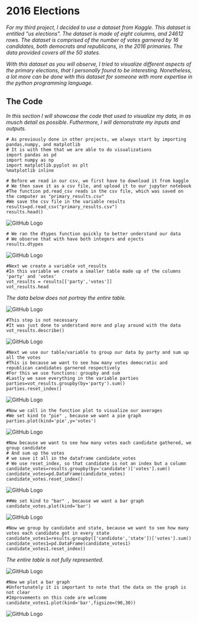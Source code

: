 # 2016 Elections

*For my third project, I decided to use a dataset from Kaggle. This dataset is entitled "us elections". The dataset
is made of eight columns, and 24612 rows. The dataset is comprised of the number of votes garnered by 16 candidates, both
democrats and republicans, in the 2016 primaries. The data provided covers all the 50 states.*

*With this dataset as you will observe, I tried to visualize different aspects of the primary elections,
that I personally found to be interesting. Nonetheless, a lot more can be done with this dataset for someone
with more expertise in the python programming language.*

## The Code

*In this section I will showcase the code that used to visualize my data, in as musch detail as possible. Futhermore,
I will demonstrate my inputs and outputs.*

```
# As previously done in other projects, we always start by importing pandas,numpy, and matplotlib
# It is with them that we are able to do visualizations
import pandas as pd
import numpy as np
import matplotlib.pyplot as plt
%matplotlib inline
```
```
# Before we read in our csv, we first have to download it from kaggle
# We then save it as a csv file, and upload it to our jupyter notebook
#The function pd.read_csv reads in the csv file, which was saved on the computer as "primary_results.csv"
#We save the csv file in the variable results
results=pd.read_csv("primary_results.csv")
results.head()
```
![GitHub Logo](/pngn1.PNG)
```
# We ran the dtypes function quickly to better understand our data
# We observe that with have both integers and ojects
results.dtypes
```
![GitHub Logo](/pngn2.PNG)
```
#Next we create a variable vot_results
#In this variable we create a smaller table made up of the columns 'party' and 'votes'
vot_results = results[['party','votes']]
vot_results.head
```
*The data below does not portray the entire table.*

![GitHub Logo](/pngn3.PNG)
```
#This step is not necessary
#It was just done to understand more and play around with the data
vot_results.describe()
```
![GitHub Logo](/pngn4.PNG)
```
#Next we use our table/variable to group our data by party and sum up all the votes
#This is because we want to see how many votes democratic and republican candidates garnered respectively
#For this we use functions: groupby and sum
#Lastly we save everything in the variable parties
parties=vot_results.groupby(by='party').sum()
parties.reset_index()
```
![GitHub Logo](/pngn5.PNG)
```
#Now we call in the function plot to visualize our averages
#We set kind to "pie" , because we want a pie graph
parties.plot(kind='pie',y='votes')
```
![GitHub Logo](/pngn6.PNG)
```
#Now because we want to see how many votes each candidate gathered, we group candidate
# And sum up the votes
# we save it all in the dataframe candidate_votes
# We use reset_index, so that candidate is not an index but a column
candidate_votes=results.groupby(by='candidate')['votes'].sum()
candidate_votes=pd.DataFrame(candidate_votes)
candidate_votes.reset_index()
```
![GitHub Logo](/pngn7.PNG)
```
##We set kind to "bar" , because we want a bar graph
candidate_votes.plot(kind='bar')
```
![GitHub Logo](/pngn8.PNG)

```
#Now we group by candidate and state, because we want to see how many votes each candidate got in every state
candidate_votes1=results.groupby(['candidate','state'])['votes'].sum()
candidate_votes1=pd.DataFrame(candidate_votes1)
candidate_votes1.reset_index()
```
*The entire table is not fully represented.*

![GitHub Logo](/pngn9.PNG)
```
#Now we plot a bar graph
#Unfortunately it is important to note that the data on the graph is not clear
#Improvements on this code are welcome
candidate_votes1.plot(kind='bar',figsize=(90,30))
```
![GitHub Logo](/pngn10.PNG)



